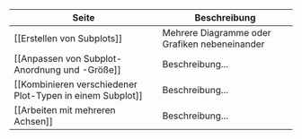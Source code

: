 | Seite | Beschreibung |
| ----------- | ----------- |
| [[Erstellen von Subplots]] | Mehrere Diagramme oder Grafiken nebeneinander |
| [[Anpassen von Subplot-Anordnung und -Größe]] | Beschreibung... |
| [[Kombinieren verschiedener Plot-Typen in einem Subplot]] | Beschreibung... |
| [[Arbeiten mit mehreren Achsen]] | Beschreibung... |